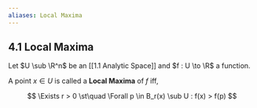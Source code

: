 ```yaml
---
aliases: Local Maxima
---
```


## 4.1 Local Maxima

Let $U \sub \R^n$ be an [[1.1 Analytic Space]] and $f : U \to \R$ a function.

A point $x \in U$ is called a **Local Maxima** of $f$ iff,

$$
\Exists r > 0 \st\quad \Forall	p \in B_r(x) \sub U  : f(x) > f(p)
$$